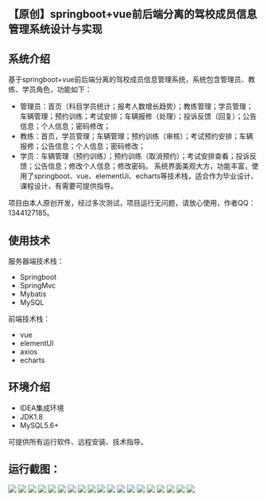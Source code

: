 ## 【原创】springboot+vue前后端分离的驾校成员信息管理系统设计与实现

## 系统介绍

基于springboot+vue前后端分离的驾校成员信息管理系统，系统包含管理员、教练、学员角色，功能如下：
- 管理员：首页（科目学员统计；报考人数增长趋势）；教练管理；学员管理；车辆管理；预约训练；考试安排；车辆报修（处理）；投诉反馈（回复）；公告信息；个人信息；密码修改；
- 教练：首页，学员管理；车辆管理；预约训练（审核）；考试预约安排；车辆报修；公告信息；个人信息；密码修改；
- 学员：车辆管理（预约训练）；预约训练（取消预约）；考试安排查看；投诉反馈；公告信息；修改个人信息；修改密码。
系统界面美观大方，功能丰富，使用了springboot、vue、elementUi、echarts等技术栈，适合作为毕业设计、课程设计，有需要可提供指导。

项目由本人原创开发，经过多次测试，项目运行无问题，请放心使用，作者QQ：1344127185。

## 使用技术

服务器端技术栈：

- Springboot
- SpringMvc
- Mybatis
- MySQL

前端技术栈：

- vue
- elementUI
- axios
- echarts

## 环境介绍

- IDEA集成环境
- JDK1.8
- MySQL5.6+

可提供所有运行软件、远程安装、技术指导。

## 运行截图：
![](https://github.com/itcoderyhl/driver-server/blob/main/images/1.png)
![](https://github.com/itcoderyhl/driver-server/blob/main/images/2.png)
![](https://github.com/itcoderyhl/driver-server/blob/main/images/3.png)
![](https://github.com/itcoderyhl/driver-server/blob/main/images/4.png)
![](https://github.com/itcoderyhl/driver-server/blob/main/images/5.png)
![](https://github.com/itcoderyhl/driver-server/blob/main/images/6.png)
![](https://github.com/itcoderyhl/driver-server/blob/main/images/7.png)
![](https://github.com/itcoderyhl/driver-server/blob/main/images/8.png)
![](https://github.com/itcoderyhl/driver-server/blob/main/images/9.png)
![](https://github.com/itcoderyhl/driver-server/blob/main/images/10.png)
![](https://github.com/itcoderyhl/driver-server/blob/main/images/11.png)
![](https://github.com/itcoderyhl/driver-server/blob/main/images/12.png)
![](https://github.com/itcoderyhl/driver-server/blob/main/images/13.png)
![](https://github.com/itcoderyhl/driver-server/blob/main/images/14.png)
![](https://github.com/itcoderyhl/driver-server/blob/main/images/15.png)
![](https://github.com/itcoderyhl/driver-server/blob/main/images/16.png)
![](https://github.com/itcoderyhl/driver-server/blob/main/images/17.png)
![](https://github.com/itcoderyhl/driver-server/blob/main/images/18.png)
![](https://github.com/itcoderyhl/driver-server/blob/main/images/19.png)
